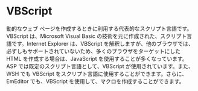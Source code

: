 # VBScript

動的なウェブ ページを作成するときに利用する代表的なスクリプト言語です。VBScript は、Microsoft Visual Basic の技術を元に作成された、スクリプト言語です。Internet Explorer は、VBScript を解釈しますが、他のブラウザでは、必ずしもサポートされていないため、多くのブラウザをターゲットにした HTML を作成する場合は、JavaScript を使用することが多くなっています。ASP では既定のスクリプト言語として、VBScript が使用されています。また、WSH でも VBScript をスクリプト言語に使用することができます。さらに、EmEditor でも、VBScript を使用して、マクロを作成することができます。
